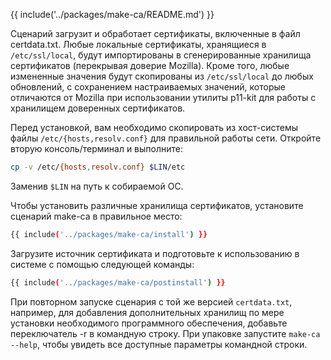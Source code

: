 {{ include('../packages/make-ca/README.md') }}

Сценарий загрузит и обработает сертификаты, включенные в файл certdata.txt. Любые локальные сертификаты, хранящиеся в `/etc/ssl/local`, будут импортированы в сгенерированные хранилища сертификатов (перекрывая доверие Mozilla). Кроме того, любые измененные значения будут скопированы из `/etc/ssl/local` до любых обновлений, с сохранением настраиваемых значений, которые отличаются от Mozilla при использовании утилиты p11-kit для работы с хранилищем доверенных сертификатов.

Перед установкой, вам необходимо скопировать из хост-системы файлы `/etc/{hosts,resolv.conf}` для правильной работы сети. Откройте вторую консоль/терминал и выполните:

```bash
cp -v /etc/{hosts,resolv.conf} $LIN/etc
```

Заменив `$LIN` на путь к собираемой ОС.

Чтобы установить различные хранилища сертификатов, установите сценарий make-ca в правильное место:

```bash 
{{ include('../packages/make-ca/install') }}
```

Загрузите источник сертификата и подготовьте к использованию в системе с помощью следующей команды:

```bash 
{{ include('../packages/make-ca/postinstall') }}
```

При повторном запуске сценария с той же версией `certdata.txt`, например, для добавления дополнительных хранилищ по мере установки необходимого программного обеспечения, добавьте переключатель -r в командную строку. При упаковке запустите `make-ca --help`, чтобы увидеть все доступные параметры командной строки.


